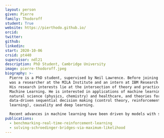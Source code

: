```yaml
---
layout: person
given: Pierre
family: Thodoroff
student: True
website: https://pierthodo.github.io/
orcid:
twitter: 
github: 
linkedin: 
start: 2020-10-06
crsid: pt440
supervisor: ndl21
description: PhD Student, Cambridge University
image: pierre-thodoroff.jpeg
biography: >-
  Pierre is a PhD student, supervised by Neil Lawrence. Before joining ML@CL he
  was a researcher at the MILA Institute and an intern at IBM Research Israel.
  His research interests lie at the intersection of theory and practice in
  Machine Learning. He is interested in applications of machine learning in
  natural science (physics, chemistry) and healthcare, and theories for
  data-driven sequential decision making (control theory, reinforcement
  learning), causality and deep learning.

  Recent advances in machine learning have been driven by models with significant computational costs. The impact of bounded resources on the algorithm is often ignored and compute allocation decisions are made in an ad-hoc manner by the engineer or researcher.  This can cause issues in deployment requiring real-time inference or cause sub-optimal resource allocation during training. In Pierre's research, he attempts to incorporate the concept of bounded rationality in machine learning to optimally reason about computations in a data-driven way. He also analyzes the impact of bounded computations on machine learning systems.
publications:
  - benchmarking-real-time-reinforcement-learning
  - solving-schroedinger-bridges-via-maximum-likelihood
---
```


